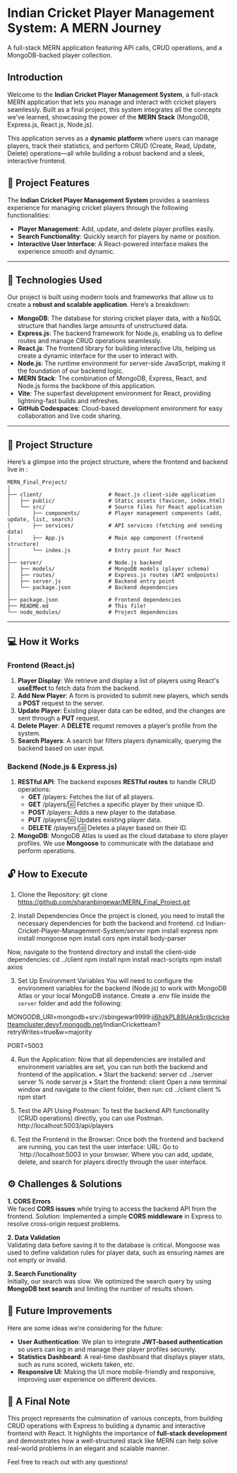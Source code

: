 # **Indian Cricket Player Management System: A MERN Journey**
A full-stack MERN application featuring API calls, CRUD operations, and a MongoDB-backed player collection.

## **Introduction**

Welcome to the **Indian Cricket Player Management System**, a full-stack MERN application that lets you manage and interact with cricket players seamlessly. Built as a final project, this system integrates all the concepts we've learned, showcasing the power of the **MERN Stack** (MongoDB, Express.js, React.js, Node.js).

This application serves as a **dynamic platform** where users can manage players, track their statistics, and perform CRUD (Create, Read, Update, Delete) operations—all while building a robust backend and a sleek, interactive frontend.


## **🚀 Project Features**

The **Indian Cricket Player Management System** provides a seamless experience for managing cricket players through the following functionalities:

- **Player Management**: Add, update, and delete player profiles easily. 
- **Search Functionality**: Quickly search for players by name or position.
- **Interactive User Interface**: A React-powered interface makes the experience smooth and dynamic.

---

## **🔧 Technologies Used**

Our project is built using modern tools and frameworks that allow us to create a **robust and scalable application**. Here’s a breakdown:

- **MongoDB**: The database for storing cricket player data, with a NoSQL structure that handles large amounts of unstructured data.
- **Express.js**: The backend framework for Node.js, enabling us to define routes and manage CRUD operations seamlessly.
- **React.js**: The frontend library for building interactive UIs, helping us create a dynamic interface for the user to interact with.
- **Node.js**: The runtime environment for server-side JavaScript, making it the foundation of our backend logic.
- **MERN Stack**: The combination of MongoDB, Express, React, and Node.js forms the backbone of this application.
- **Vite**: The superfast development environment for React, providing lightning-fast builds and refreshes.
- **GitHub Codespaces**: Cloud-based development environment for easy collaboration and live code sharing.

---

## **📂 Project Structure**

Here’s a glimpse into the project structure, where the frontend and backend live in :

```
MERN_Final_Project/
│
├── client/                     # React.js client-side application
│   ├── public/                 # Static assets (favicon, index.html)
│   └── src/                    # Source files for React application
│       ├── components/         # Player management components (add, update, list, search)
│       ├── services/           # API services (fetching and sending data)
│       ├── App.js              # Main app component (frontend structure)
│       └── index.js            # Entry point for React
│
├── server/                     # Node.js backend
│   ├── models/                 # MongoDB models (player schema)
│   ├── routes/                 # Express.js routes (API endpoints)
│   ├── server.js               # Backend entry point
│   └── package.json            # Backend dependencies
│
├── package.json                # Frontend dependencies
├── README.md                   # This file!
└── node_modules/               # Project dependencies
```

---

## **💻 How it Works**

### **Frontend (React.js)**

1. **Player Display**: We retrieve and display a list of players using React's **useEffect** to fetch data from the backend. 
2. **Add New Player**: A form is provided to submit new players, which sends a **POST** request to the server.
3. **Update Player**: Existing player data can be edited, and the changes are sent through a **PUT** request.
4. **Delete Player**: A **DELETE** request removes a player’s profile from the system.
5. **Search Players**: A search bar filters players dynamically, querying the backend based on user input.

### **Backend (Node.js & Express.js)**

1. **RESTful API**: The backend exposes **RESTful routes** to handle CRUD operations:
   - **GET** /players: Fetches the list of all players.
   - **GET** /players/:id: Fetches a specific player by their unique ID.
   - **POST** /players: Adds a new player to the database.
   - **PUT** /players/:id: Updates existing player data.
   - **DELETE** /players/:id: Deletes a player based on their ID.
2. **MongoDB**: MongoDB Atlas is used as the cloud database to store player profiles. We use **Mongoose** to communicate with the database and perform operations.


## **🔓 How to Execute**
1.	Clone the Repository:
git clone https://github.com/sharanbingewar/MERN_Final_Project.git

2. Install Dependencies
Once the project is cloned, you need to install the necessary dependencies for both the backend and frontend.
cd Indian-Cricket-Player-Management-System/server
npm install express
npm install mongoose
npm install cors
npm install body-parser

Now, navigate to the frontend directory and install the client-side dependencies:
cd ../client
npm install
npm install react-scripts
npm install axios

3. Set Up Environment Variables
You will need to configure the environment variables for the backend (Node.js) to work with MongoDB Atlas or your local MongoDB instance. Create a .env file inside the `server` folder and add the following:

MONGODB_URI=mongodb+srv://sbingewar9999:ij6hzkPL89UAnk5r@cricketteamcluster.devyf.mongodb.net/IndianCricketteam?retryWrites=true&w=majority

PORT=5003 

4. Run the Application:
Now that all dependencies are installed and environment variables are set, you can run both the backend and frontend of the application.
•	Start the backend: server
cd ../server
server % node server.js
•	Start the frontend: client
Open a new terminal window and navigate to the client folder, then run:
cd ../client
client % npm start

5. Test the API Using Postman:
To test the backend API functionality (CRUD operations) directly, you can use Postman. 
http://localhost:5003/api/players

6. Test the Frontend in the Browser:
Once both the frontend and backend are running, you can test the user interface:
URL: Go to `http://localhost:5003 in your browser. Where you can add, update, delete, and search for players directly through the user interface.


## **⚙️ Challenges & Solutions**

**1. CORS Errors**  
We faced **CORS issues** while trying to access the backend API from the frontend. Solution: Implemented a simple **CORS middleware** in Express to resolve cross-origin request problems.

**2. Data Validation**  
Validating data before saving it to the database is critical. Mongoose was used to define validation rules for player data, such as ensuring names are not empty or invalid.

**3. Search Functionality**  
Initially, our search was slow. We optimized the search query by using **MongoDB text search** and limiting the number of results shown.


## **🔮 Future Improvements**

Here are some ideas we’re considering for the future:
- **User Authentication**: We plan to integrate **JWT-based authentication** so users can log in and manage their player profiles securely.
- **Statistics Dashboard**: A real-time dashboard that displays player stats, such as runs scored, wickets taken, etc.
- **Responsive UI**: Making the UI more mobile-friendly and responsive, improving user experience on different devices.


## **📢 A Final Note**

This project represents the culmination of various concepts, from building CRUD operations with Express to building a dynamic and interactive frontend with React. It highlights the importance of **full-stack development** and demonstrates how a well-structured stack like MERN can help solve real-world problems in an elegant and scalable manner.

Feel free to reach out with any questions!

